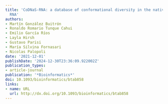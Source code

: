 ```yaml
---
title: 'CoDNaS-RNA: a database of conformational diversity in the native state of
  RNA'
authors:
- Martín González Buitrón
- Ronaldo Romario Tunque Cahui
- Emilio García Ríos
- Layla Hirsh
- Gustavo Parisi
- María Silvina Fornasari
- Nicolas Palopoli
date: '2021-12-01'
publishDate: '2024-12-30T23:36:09.922002Z'
publication_types:
- article-journal
publication: '*Bioinformatics*'
doi: 10.1093/bioinformatics/btab858
links:
- name: URL
  url: http://dx.doi.org/10.1093/bioinformatics/btab858
---
```


